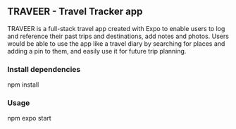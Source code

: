## TRAVEER - Travel Tracker app

TRAVEER is a full-stack travel app created with Expo to enable users to log and reference their past trips and destinations, add notes and photos. Users would be able to use the app like a travel diary by searching for places and adding a pin to them, and easily use it for future trip planning.

### Install dependencies

npm install

### Usage

npm expo start
